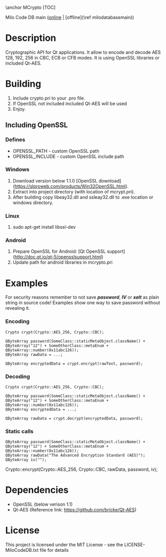 \anchor MCrypto
[TOC]

Milo Code DB main ([online](https://qtdocs.milosolutions.com/milo-code-db/main/) | [offline](\ref milodatabasemain))

# Description

Cryptographic API for Qt applications. It allow to encode and decode AES 128, 192, 256 in CBC, ECB or CFB modes. It is using OpenSSL libraries or included Qt-AES.

# Building

1. Include crypto.pri to your .pro file.
2. If OpenSSL not included included Qt-AES will be used
3. Enjoy.

## Including OpenSSL

### Defines

* OPENSSL_PATH - custom OpenSSL path
* OPENSSL_INCLUDE - custom OpenSSL include path

### Windows

1. Download version below 1.1.0 [OpenSSL download] (https://slproweb.com/products/Win32OpenSSL.html). 
2. Extract into project directory (with location of mcrypt.pri).
3. After building copy libeay32.dll and ssleay32.dll to .exe location or windows directory.

### Linux

1. sudo apt-get install libssl-dev

### Android

1. Prepare OpenSSL for Android: [Qt OpenSSL support] (http://doc.qt.io/qt-5/opensslsupport.html)
2. Update path for android libraries in mcrypto.pri

# Examples

For security reasons remember to not save ***password***, ***IV*** or ***salt*** as plain string in source code! Examples show one way to save password without revealing it.

### Encoding

	Crypto crypt(Crypto::AES_256, Crypto::CBC);
	
	QByteArray password(SomeClass::staticMetaObject.className() + QByteArray("12") + SomeOtherClass::metaEnum + QByteArray::number(0x11abc126));
	QByteArray rawData = ...;
	
	QByteArray encryptedData = crypt.encrypt(rawText, password);

### Decoding

	Crypto crypt(Crypto::AES_256, Crypto::CBC);
	
	QByteArray password(SomeClass::staticMetaObject.className() + QByteArray("12") + SomeOtherClass::metaEnum + QByteArray::number(0x11abc126));
	QByteArray encryptedData = ...;
	
	QByteArray rawData = crypt.decrypt(encryptedData, password);

### Static calls

    QByteArray password(SomeClass::staticMetaObject.className() + QByteArray("12") + SomeOtherClass::metaEnum + QByteArray::number(0x11abc126));
    QByteArray rawData("The Advanced Encryption Standard (AES)");
    QByteArray iv("");

  Crypto::encrypt(Crypto::AES_256, Crypto::CBC, rawData, password, iv);
  
# Dependencies

* OpenSSL (below verison 1.1)
* Qt-AES  (Reference link: https://github.com/bricke/Qt-AES)
	
# License

This project is licensed under the MIT License - see the LICENSE-MiloCodeDB.txt file for details